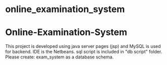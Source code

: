 # online_examination_system
# Online-Examination-System
This project is developed using java server pages (jsp) and MySQL is used for backend.
IDE is the Netbeans.
sql script is included in "db script" folder.
Please create:
exam_system as a database schema.